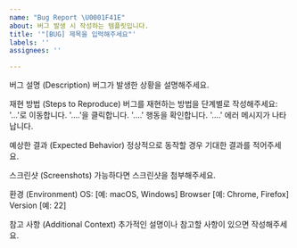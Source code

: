 ```yaml
---
name: "Bug Report \U0001F41E"
about: 버그 발생 시 작성하는 템플릿입니다.
title: '"[BUG] 제목을 입력해주세요"'
labels: ''
assignees: ''

---
```


버그 설명 (Description)
버그가 발생한 상황을 설명해주세요.

재현 방법 (Steps to Reproduce)
버그를 재현하는 방법을 단계별로 작성해주세요:
'...'로 이동합니다.
'....'을 클릭합니다.
'....' 행동을 확인합니다.
'....' 에러 메시지가 나타납니다.

예상한 결과 (Expected Behavior)
정상적으로 동작할 경우 기대한 결과를 적어주세요.

스크린샷 (Screenshots)
가능하다면 스크린샷을 첨부해주세요.

환경 (Environment)
OS: [예: macOS, Windows]
Browser [예: Chrome, Firefox]
Version [예: 22]

참고 사항 (Additional Context)
추가적인 설명이나 참고할 사항이 있으면 작성해주세요.
